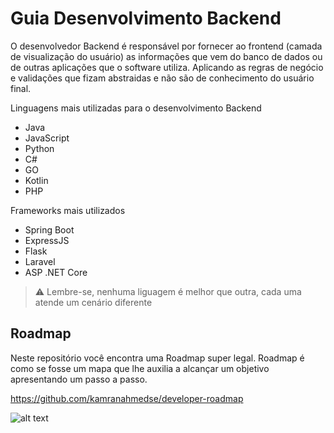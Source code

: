 # Guia Desenvolvimento Backend

O desenvolvedor Backend é responsável por fornecer ao frontend (camada de visualização do usuário) as informações que vem do banco de dados ou de outras aplicações que o software utiliza. Aplicando as regras de negócio e validações que fizam abstraidas e não são de conhecimento do usuário final.

Linguagens mais utilizadas para o desenvolvimento Backend

- Java
- JavaScript
- Python
- C#
- GO
- Kotlin
- PHP

Frameworks mais utilizados

- Spring Boot
- ExpressJS
- Flask
- Laravel
- ASP .NET Core

> ⚠ Lembre-se, nenhuma liguagem é melhor que outra, cada uma atende um cenário diferente

## Roadmap

Neste repositório você encontra uma Roadmap super legal. Roadmap é como se fosse um mapa que lhe auxilia a alcançar um objetivo apresentando um passo a passo. 

https://github.com/kamranahmedse/developer-roadmap

![alt text](https://roadmap.sh/roadmaps/backend.png)